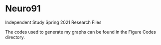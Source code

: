 # Neuro91
Independent Study
Spring 2021 Research Files


The codes used to generate my graphs can be found in the Figure Codes directory.
